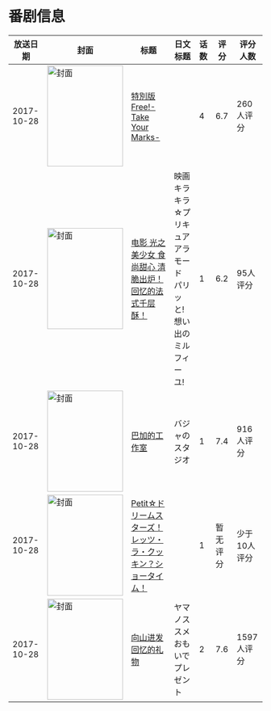 # 番剧信息

|放送日期|封面|标题|日文标题|话数|评分|评分人数|
|---|---|---|---|---|---|---|
|2017-10-28|<img src="//lain.bgm.tv/pic/cover/c/48/13/211618_0VwrZ.jpg" alt="封面" style="width:150px;height:200px;object-fit:cover;">|[特別版 Free!-Take Your Marks-](https://bangumi.tv/subject/211618)||4|6.7|260人评分|
|2017-10-28|<img src="//lain.bgm.tv/pic/cover/c/bd/3f/219482_b2mG7.jpg" alt="封面" style="width:150px;height:200px;object-fit:cover;">|[电影 光之美少女 食尚甜心 清脆出炉！回忆的法式千层酥！](https://bangumi.tv/subject/219482)|映画 キラキラ☆プリキュアアラモード パリッと!想い出のミルフィーユ!|1|6.2|95人评分|
|2017-10-28|<img src="//lain.bgm.tv/pic/cover/c/58/11/220188_KIdI9.jpg" alt="封面" style="width:150px;height:200px;object-fit:cover;">|[巴加的工作室](https://bangumi.tv/subject/220188)|バジャのスタジオ|1|7.4|916人评分|
|2017-10-28|<img src="//lain.bgm.tv/pic/cover/c/17/1e/413948_yasZc.jpg" alt="封面" style="width:150px;height:200px;object-fit:cover;">|[Petit☆ドリームスターズ！レッツ・ラ・クッキン？ショータイム！](https://bangumi.tv/subject/413948)||1|暂无评分|少于10人评分|
|2017-10-28|<img src="//lain.bgm.tv/pic/cover/c/a4/ee/216311_zSJvJ.jpg" alt="封面" style="width:150px;height:200px;object-fit:cover;">|[向山进发 回忆的礼物](https://bangumi.tv/subject/216311)|ヤマノススメ おもいでプレゼント|2|7.6|1597人评分|

